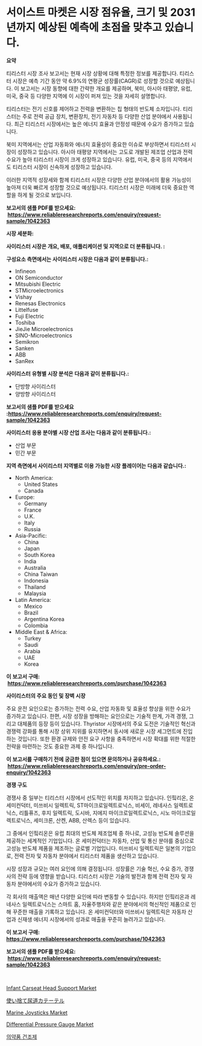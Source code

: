 <p><h1>서이스트 마켓은 시장 점유율, 크기 및 2031년까지 예상된 예측에 초점을 맞추고 있습니다.</h1></p><p><strong>요약</strong></p>
<p><p>티리스터 시장 조사 보고서는 현재 시장 상황에 대해 특정한 정보를 제공합니다. 티리스터 시장은 예측 기간 동안 약 6.9%의 연평균 성장률(CAGR)로 성장할 것으로 예상됩니다. 이 보고서는 시장 동향에 대한 간략한 개요를 제공하며, 북미, 아시아 태평양, 유럽, 미국, 중국 등 다양한 지역에 이 시장이 퍼져 있는 것을 자세히 설명합니다.</p><p>티리스터는 전기 신호를 제어하고 전력을 변환하는 칩 형태의 반도체 소자입니다. 티리스터는 주로 전력 공급 장치, 변환장치, 전기 자동차 등 다양한 산업 분야에서 사용됩니다. 최근 티리스터 시장에서는 높은 에너지 효율과 안정성 때문에 수요가 증가하고 있습니다.</p><p>북미 지역에서는 산업 자동화와 에너지 효율성이 중요한 이슈로 부상하면서 티리스터 시장이 성장하고 있습니다. 아시아 태평양 지역에서는 고도로 개발된 제조업 산업과 전력 수요가 높아 티리스터 시장이 크게 성장하고 있습니다. 유럽, 미국, 중국 등의 지역에서도 티리스터 시장이 신속하게 성장하고 있습니다.</p><p>이러한 지역적 성장세와 함께 티리스터 시장은 다양한 산업 분야에서의 활용 가능성이 높아져 더욱 빠르게 성장할 것으로 예상됩니다. 티리스터 시장은 미래에 더욱 중요한 역할을 하게 될 것으로 보입니다.</p></p>
<p><strong>보고서의 샘플 PDF를 받으세요: &nbsp;<a href="https://www.reliableresearchreports.com/enquiry/request-sample/1042363">https://www.reliableresearchreports.com/enquiry/request-sample/1042363</a></strong></p>
<p><strong>시장 세분화:</strong></p>
<p><strong> 사이리스터 시장은 개요, 배포, 애플리케이션 및 지역으로 더 분류됩니다. :</strong></p>
<p><strong>구성요소 측면에서는 사이리스터 시장은 다음과 같이 분류됩니다.:</strong></p>
<p><ul><li>Infineon</li><li>ON Semiconductor</li><li>Mitsubishi Electric</li><li>STMicroelectronics</li><li>Vishay</li><li>Renesas Electronics</li><li>Littelfuse</li><li>Fuji Electric</li><li>Toshiba</li><li>JieJie Microelectronics</li><li>SINO-Microelectronics</li><li>Semikron</li><li>Sanken</li><li>ABB</li><li>SanRex</li></ul></p>
<p><strong> 사이리스터 유형별 시장 분석은 다음과 같이 분류됩니다.:</strong></p>
<p><ul><li>단방향 사이리스터</li><li>양방향 사이리스터</li></ul></p>
<p><strong>보고서의 샘플 PDF를 받으세요 :<a href="https://www.reliableresearchreports.com/enquiry/request-sample/1042363">https://www.reliableresearchreports.com/enquiry/request-sample/1042363</a></strong></p>
<p><strong> 사이리스터 응용 분야별 시장 산업 조사는 다음과 같이 분류됩니다.:</strong></p>
<p><ul><li>산업 부문</li><li>민간 부문</li></ul></p>
<p><strong>지역 측면에서 사이리스터 지역별로 이용 가능한 시장 플레이어는 다음과 같습니다.:</strong></p>
<p><ul>
    <li>
        North America:
        <ul>
            <li>United States</li>
            <li>Canada</li>
        </ul>
    </li>
    <li>
        Europe:
        <ul>
            <li>Germany</li>
            <li>France</li>
            <li>U.K.</li>
            <li>Italy</li>
            <li>Russia</li>
        </ul>
    </li>
    <li>
        Asia-Pacific:
        <ul>
            <li>China</li>
            <li>Japan</li>
            <li>South Korea</li>
            <li>India</li>
            <li>Australia</li>
            <li>China Taiwan</li>
            <li>Indonesia</li>
            <li>Thailand</li>
            <li>Malaysia</li>
        </ul>
    </li>
    <li>
        Latin America:
        <ul>
            <li>Mexico</li>
            <li>Brazil</li>
            <li>Argentina Korea</li>
            <li>Colombia</li>
        </ul>
    </li>
    <li>
        Middle East & Africa:
        <ul>
            <li>Turkey</li>
            <li>Saudi</li>
            <li>Arabia</li>
            <li>UAE</li>
            <li>Korea</li>
        </ul>
    </li>
    </ul></p>
<p><strong>이 보고서 구매: &nbsp;<a href="https://www.reliableresearchreports.com/purchase/1042363">https://www.reliableresearchreports.com/purchase/1042363</a></strong></p>
<p><strong>사이리스터의 주요 동인 및 장벽 시장</strong></p>
<p><p>주요 운전 요인으로는 증가하는 전력 수요, 산업 자동화 및 효율성 향상을 위한 수요가 증가하고 있습니다. 한편, 시장 성장을 방해하는 요인으로는 기술적 한계, 가격 경쟁, 그리고 대체품의 등장 등이 있습니다. Thyristor 시장에서의 주요 도전은 기술적인 혁신과 경쟁력 강화를 통해 시장 상위 지위를 유지하면서 동시에 새로운 시장 세그먼트에 진입하는 것입니다. 또한 환경 규제와 안전 요구 사항을 충족하면서 시장 확대를 위한 적절한 전략을 마련하는 것도 중요한 과제 중 하나입니다.</p></p>
<p><strong>이 보고서를 구매하기 전에 궁금한 점이 있으면 문의하거나 공유하세요.: &nbsp;<a href="https://www.reliableresearchreports.com/enquiry/pre-order-enquiry/1042363">https://www.reliableresearchreports.com/enquiry/pre-order-enquiry/1042363</a></strong></p>
<p><strong>경쟁 구도</strong></p>
<p><p>경쟁사 중 일부는 티리스터 시장에서 선도적인 위치를 차지하고 있습니다. 인핔리온, 온 세미컨덕터, 미쓰비시 일렉트릭, ST마이크로일렉트로닉스, 비세이, 레네사스 일렉트로닉스, 리틀퓨즈, 후지 일렉트릭, 도시바, 지에지 마이크로일렉트로닉스, 시노 마이크로일렉트로닉스, 세미크론, 산켄, ABB, 산렉스 등이 있습니다. </p><p>그 중에서 인핔리온은 유럽 최대의 반도체 제조업체 중 하나로, 고성능 반도체 솔루션을 제공하는 세계적인 기업입니다. 온 세미컨덕터는 자동차, 산업 및 통신 분야를 중심으로 고성능 반도체 제품을 제조하는 글로벌 기업입니다. 미쓰비시 일렉트릭은 일본의 기업으로, 전력 전자 및 자동차 분야에서 티리스터 제품을 생산하고 있습니다.</p><p>시장 성장과 규모는 여러 요인에 의해 결정됩니다. 성장률은 기술 혁신, 수요 증가, 경쟁사의 전략 등에 영향을 받습니다. 티리스터 시장은 기술의 발전과 함께 전력 전자 및 자동차 분야에서의 수요가 증가하고 있습니다.</p><p>각 회사의 매출액은 매년 다양한 요인에 따라 변동할 수 있습니다. 하지만 인핔리온과 레네사스 일렉트로닉스는 스마트 홈, 자율주행차와 같은 분야에서의 혁신적인 제품으로 인해 꾸준한 매출을 기록하고 있습니다. 온 세미컨덕터와 미쓰비시 일렉트릭은 자동차 산업과 신재생 에너지 시장에서의 성과로 매출을 꾸준히 늘려가고 있습니다.</p></p>
<p><strong>이 보고서 구매: &nbsp; <a href="https://www.reliableresearchreports.com/purchase/1042363">https://www.reliableresearchreports.com/purchase/1042363</a></strong></p>
<p><strong>보고서의 샘플 PDF를 받으세요: &nbsp;<a href="https://www.reliableresearchreports.com/enquiry/request-sample/1042363">https://www.reliableresearchreports.com/enquiry/request-sample/1042363</a></strong><strong></strong></p>
<p>&nbsp;</p>
<p><p><a href="https://github.com/joannesouthgate/Market-Research-Report-List-2/blob/main/infant-carseat-head-support-market.md">Infant Carseat Head Support Market</a></p><p><a href="https://github.com/vhemk0794148/Market-Research-Report-List-1/blob/main/57226174804.md">使い捨て尿道カテーテル</a></p><p><a href="https://cat-emmental-94b.notion.site/Marine-Joysticks-Market-Size-Growth-and-Forecast-from-2024-2031-f19e1148763747c79bed9937aa4739a0">Marine Joysticks Market</a></p><p><a href="https://view.publitas.com/reportprime-1/differential-pressure-gauge-market-size-market-share-and-global-market-analysis-report-2024-2031/">Differential Pressure Gauge Market</a></p><p><a href="https://github.com/vss5505pa7z1p/Market-Research-Report-List-1/blob/main/28901554317.md">의약품 건조제</a></p></p>